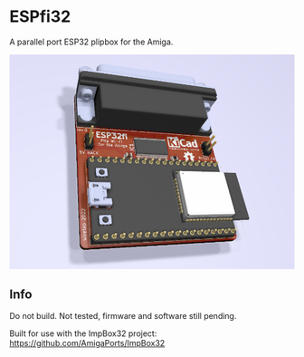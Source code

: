 # ESPfi32
A parallel port ESP32 plipbox for the Amiga.

![pic](pic.png)

## Info
Do not build. Not tested, firmware and software still pending.

Built for use with the ImpBox32 project: https://github.com/AmigaPorts/ImpBox32
